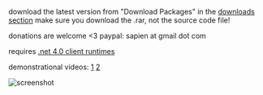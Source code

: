 download the latest version from "Download Packages" in the [downloads section](https://github.com/apeape/trainer/archives/master)
make sure you download the .rar, not the source code file!

donations are welcome <3
paypal: sapien at gmail dot com

requires [.net 4.0 client runtimes](http://www.microsoft.com/downloads/en/details.aspx?FamilyID=5765d7a8-7722-4888-a970-ac39b33fd8ab)


demonstrational videos: [1](http://www.youtube.com/watch?v=9qhrLBtcALY) [2](http://www.youtube.com/watch?v=gze_L6O7pm4)

![screenshot](http://dl.dropbox.com/u/6281166/client%202011-04-17%2021-50-08-39.png)